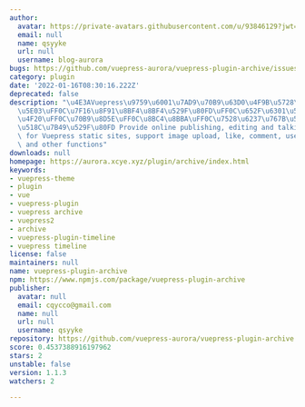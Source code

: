 ```yaml
---
author:
  avatar: https://private-avatars.githubusercontent.com/u/93846129?jwt=eyJhbGciOiJIUzI1NiIsInR5cCI6IkpXVCJ9.eyJpc3MiOiJnaXRodWIuY29tIiwiYXVkIjoicmF3LmdpdGh1YnVzZXJjb250ZW50LmNvbSIsImtleSI6ImtleTEiLCJleHAiOjE3MzQ2NzE0MDAsIm5iZiI6MTczNDY3MDIwMCwicGF0aCI6Ii91LzkzODQ2MTI5In0.7rGYHyvIGYroKT5XgeQae0QghDg_Yd_p28_Q_HGJcwo&v=4
  email: null
  name: qsyyke
  url: null
  username: blog-aurora
bugs: https://github.com/vuepress-aurora/vuepress-plugin-archive/issues
category: plugin
date: '2022-01-16T08:30:16.222Z'
deprecated: false
description: "\u4E3AVuepress\u9759\u6001\u7AD9\u70B9\u63D0\u4F9B\u5728\u7EBF\u53D1\
  \u5E03\uFF0C\u7F16\u8F91\u8BF4\u8BF4\u529F\u80FD\uFF0C\u652F\u6301\u56FE\u7247\u4E0A\
  \u4F20\uFF0C\u70B9\u8D5E\uFF0C\u8BC4\u8BBA\uFF0C\u7528\u6237\u767B\u5F55\uFF0C\u6CE8\
  \u518C\u7B49\u529F\u80FD Provide online publishing, editing and talking functions\
  \ for Vuepress static sites, support image upload, like, comment, user login, registration\
  \ and other functions"
downloads: null
homepage: https://aurora.xcye.xyz/plugin/archive/index.html
keywords:
- vuepress-theme
- plugin
- vue
- vuepress-plugin
- vuepress archive
- vuepress2
- archive
- vuepress-plugin-timeline
- vuepress timeline
license: false
maintainers: null
name: vuepress-plugin-archive
npm: https://www.npmjs.com/package/vuepress-plugin-archive
publisher:
  avatar: null
  email: cqycco@gmail.com
  name: null
  url: null
  username: qsyyke
repository: https://github.com/vuepress-aurora/vuepress-plugin-archive
score: 0.4537388916197962
stars: 2
unstable: false
version: 1.1.3
watchers: 2

---
```



